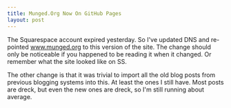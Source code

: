 ```yaml
---
title: Munged.Org Now On GitHub Pages
layout: post
---
```


The Squarespace account expired yesterday.  So I've updated DNS and re-pointed
www.munged.org to this version of the site.  The change should only be noticeable
if you happened to be reading it when it changed.  Or remember what the site looked
like on SS.

The other change is that it was trivial to import all the old blog posts from
previous blogging systems into this.  At least the ones I still have.  Most
posts are dreck, but even the new ones are dreck, so I'm still running about
average.
